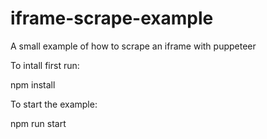 # iframe-scrape-example
A small example of how to scrape an iframe with puppeteer

To intall first run:

npm install

To start the example:

npm run start

